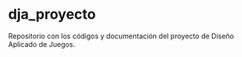 # dja_proyecto
Repositorio con los códigos y documentación del proyecto de Diseño Aplicado de Juegos.
